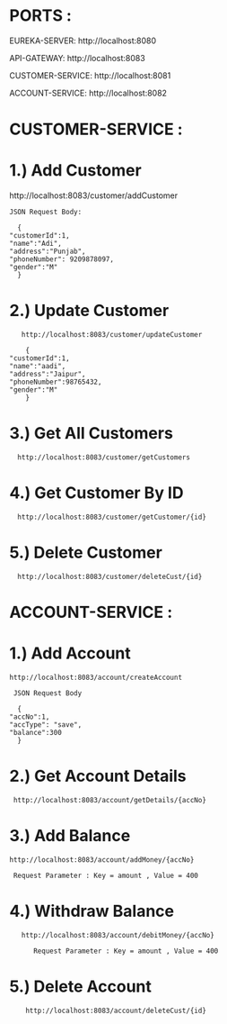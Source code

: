 # PORTS :
EUREKA-SERVER: http://localhost:8080

API-GATEWAY: http://localhost:8083

CUSTOMER-SERVICE: http://localhost:8081

ACCOUNT-SERVICE: http://localhost:8082



# CUSTOMER-SERVICE :


# 1.)  Add Customer

 http://localhost:8083/customer/addCustomer

    JSON Request Body:
   
      {
    "customerId":1,
    "name":"Adi",
    "address":"Punjab",
    "phoneNumber": 9209878097,
    "gender":"M"
      }

 # 2.) Update Customer 

       http://localhost:8083/customer/updateCustomer

        {
    "customerId":1,
    "name":"aadi",
    "address":"Jaipur",
    "phoneNumber":98765432,
    "gender":"M"
        }
        
# 3.) Get All Customers 

      http://localhost:8083/customer/getCustomers

# 4.) Get Customer By ID 

      http://localhost:8083/customer/getCustomer/{id}

# 5.) Delete Customer

      http://localhost:8083/customer/deleteCust/{id}



 # ACCOUNT-SERVICE :


  # 1.) Add Account 

    http://localhost:8083/account/createAccount

     JSON Request Body

      {
    "accNo":1,
    "accType": "save",
    "balance":300
      }

  # 2.) Get Account Details 

     http://localhost:8083/account/getDetails/{accNo}

  # 3.) Add Balance 

    http://localhost:8083/account/addMoney/{accNo}

     Request Parameter : Key = amount , Value = 400

 #  4.) Withdraw Balance 

       http://localhost:8083/account/debitMoney/{accNo}

          Request Parameter : Key = amount , Value = 400

  # 5.) Delete Account 

        http://localhost:8083/account/deleteCust/{id}
      

       

      


      

      
